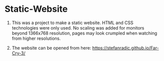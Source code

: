 ﻿# Static-Website

1. This was a project to make a static website. HTML and CSS technologies were only used. No scaling was added for monitors beyond 1366x768 resolution, pages may look crumpled when watching from higher resolutions.

2. The website can be opened from here: https://stefanradic.github.io/Far-Cry-3/
